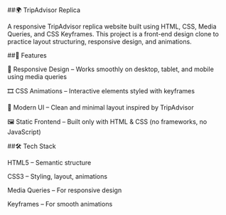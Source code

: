 ##🌍 TripAdvisor Replica

A responsive TripAdvisor replica website built using HTML, CSS, Media Queries, and CSS Keyframes.
This project is a front-end design clone to practice layout structuring, responsive design, and animations.

##🚀 Features

📱 Responsive Design – Works smoothly on desktop, tablet, and mobile using media queries

🎞️ CSS Animations – Interactive elements styled with keyframes

🎨 Modern UI – Clean and minimal layout inspired by TripAdvisor

🖼️ Static Frontend – Built only with HTML & CSS (no frameworks, no JavaScript)

##🛠️ Tech Stack

HTML5 – Semantic structure

CSS3 – Styling, layout, animations

Media Queries – For responsive design

Keyframes – For smooth animations

